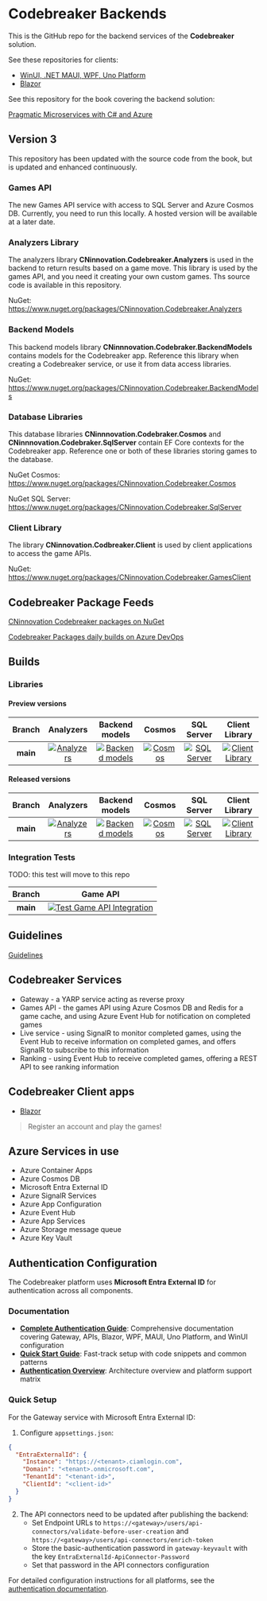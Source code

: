 # Codebreaker Backends

This is the GitHub repo for the backend services of the **Codebreaker** solution.

See these repositories for clients:

* [WinUI, .NET MAUI, WPF, Uno Platform](https://github.com/codebreakerapp/Codebreaker.Xaml)
* [Blazor](https://github.com/codebreakerapp/Codebreaker.Blazor)

See this repository for the book covering the backend solution:

[Pragmatic Microservices with C# and Azure](https://github.com/PacktPublishing/Pragmatic-Microservices-with-CSharp-and-Azure/)

## Version 3

This repository has been updated with the source code from the book, but is updated and enhanced continuously.

### Games API

The new Games API service with access to SQL Server and Azure Cosmos DB. Currently, you need to run this locally. A hosted version will be available at a later date.

### Analyzers Library

The analyzers library **CNinnovation.Codebreaker.Analyzers** is used in the backend to return results based on a game move. This library is used by the games API, and you need it creating your own custom games. Ths source code is available in this repository.

NuGet: https://www.nuget.org/packages/CNinnovation.Codebreaker.Analyzers

### Backend Models

This backend models library **CNinnnovation.Codebraker.BackendModels** contains models for the Codebreaker app. Reference this library when creating a Codebreaker service, or use it from data access libraries.

NuGet: https://www.nuget.org/packages/CNinnovation.Codebreaker.BackendModels

### Database Libraries

This database libraries **CNinnnovation.Codebraker.Cosmos** and **CNinnnovation.Codebraker.SqlServer** contain EF Core contexts for the Codebreaker app. Reference one or both of these libraries storing games to the database.

NuGet Cosmos: https://www.nuget.org/packages/CNinnovation.Codebreaker.Cosmos

NuGet SQL Server: https://www.nuget.org/packages/CNinnovation.Codebreaker.SqlServer

### Client Library

The library **CNinnovation.Codbreaker.Client** is used by client applications to access the game APIs.

NuGet: https://www.nuget.org/packages/CNinnovation.Codebreaker.GamesClient

## Codebreaker Package Feeds

[CNinnovation Codebreaker packages on NuGet](https://www.nuget.org/packages?q=cninnovation.codebreaker)

[Codebreaker Packages daily builds on Azure DevOps](https://pkgs.dev.azure.com/cnilearn/codebreakerpackages/_packaging/codebreaker/nuget/v3/index.json)

## Builds

### Libraries

#### Preview versions

|Branch|Analyzers|Backend models|Cosmos|SQL Server|Client Library|
|:--:|:--:|:--:|:--:|:--:|:--:|
**main**|[![Analyzers](https://github.com/CodebreakerApp/Codebreaker.Backend/actions/workflows/codebreaker-lib-analyzers.yml/badge.svg)](https://github.com/CodebreakerApp/Codebreaker.Backend/actions/workflows/codebreaker-lib-analyzers.yml)|[![Backend models](https://github.com/CodebreakerApp/Codebreaker.Backend/actions/workflows/codebreaker-lib-backendmodels.yml/badge.svg)](https://github.com/CodebreakerApp/Codebreaker.Backend/actions/workflows/codebreaker-lib-backendmodels.yml)|[![Cosmos](https://github.com/CodebreakerApp/Codebreaker.Backend/actions/workflows/codebreaker-lib-cosmos.yml/badge.svg)](https://github.com/CodebreakerApp/Codebreaker.Backend/actions/workflows/codebreaker-lib-cosmos.yml)|[![SQL Server](https://github.com/CodebreakerApp/Codebreaker.Backend/actions/workflows/codebreaker-lib-sqlserver.yml/badge.svg)](https://github.com/CodebreakerApp/Codebreaker.Backend/actions/workflows/codebreaker-lib-sqlserver.yml)|[![Client Library](https://github.com/CodebreakerApp/Codebreaker.Backend/actions/workflows/codebreaker-lib-client.yml/badge.svg)](https://github.com/CodebreakerApp/Codebreaker.Backend/actions/workflows/codebreaker-lib-client.yml)

#### Released versions

|Branch|Analyzers|Backend models|Cosmos|SQL Server|Client Library|
|:--:|:--:|:--:|:--:|:--:|:--:|
**main**|[![Analyzers](https://github.com/CodebreakerApp/Codebreaker.Backend/actions/workflows/codebreaker-lib-analyzers-stable.yml/badge.svg)](https://github.com/CodebreakerApp/Codebreaker.Backend/actions/workflows/codebreaker-lib-analyzers-stable.yml)|[![Backend models](https://github.com/CodebreakerApp/Codebreaker.Backend/actions/workflows/codebreaker-lib-backendmodels-stable.yml/badge.svg)](https://github.com/CodebreakerApp/Codebreaker.Backend/actions/workflows/codebreaker-lib-backendmodels-stable.yml)|[![Cosmos](https://github.com/CodebreakerApp/Codebreaker.Backend/actions/workflows/codebreaker-lib-cosmos-stable.yml/badge.svg)](https://github.com/CodebreakerApp/Codebreaker.Backend/actions/workflows/codebreaker-lib-cosmos-stable.yml)|[![SQL Server](https://github.com/CodebreakerApp/Codebreaker.Backend/actions/workflows/codebreaker-lib-sqlserver-stable.yml/badge.svg)](https://github.com/CodebreakerApp/Codebreaker.Backend/actions/workflows/codebreaker-lib-sqlserver-stable.yml)|[![Client Library](https://github.com/CodebreakerApp/Codebreaker.Backend/actions/workflows/codebreaker-lib-client-stable.yml/badge.svg)](https://github.com/CodebreakerApp/Codebreaker.Backend/actions/workflows/codebreaker-lib-client-stable.yml)

### Integration Tests

TODO: this test will move to this repo

|Branch|Game API|
|:--:|:--:|
**main**|[![Test Game API Integration](https://github.com/CNinnovation/codebreaker/actions/workflows/codebreakerapi-integrationtests.yml/badge.svg)](https://github.com/CNinnovation/codebreaker/actions/workflows/codebreakerapi-integrationtests.yml)

## Guidelines

[Guidelines](guidelines.md)

## Codebreaker Services

* Gateway - a YARP service acting as reverse proxy
* Games API - the games API using Azure Cosmos DB and Redis for a game cache, and using Azure Event Hub for notification on completed games
* Live service - using SignalR to monitor completed games, using the Event Hub to receive information on completed games, and offers SignalR to subscribe to this information
* Ranking - using Event Hub to receive completed games, offering a REST API to see ranking information

## Codebreaker Client apps

* [Blazor](https://blazor.codebreaker.app)

> Register an account and play the games!

## Azure Services in use

* Azure Container Apps
* Azure Cosmos DB
* Microsoft Entra External ID
* Azure SignalR Services
* Azure App Configuration
* Azure Event Hub
* Azure App Services
* Azure Storage message queue
* Azure Key Vault

## Authentication Configuration

The Codebreaker platform uses **Microsoft Entra External ID** for authentication across all components.

### Documentation

- **[Complete Authentication Guide](docs/authentication/microsoft-external-id.md)**: Comprehensive documentation covering Gateway, APIs, Blazor, WPF, MAUI, Uno Platform, and WinUI configuration
- **[Quick Start Guide](docs/authentication/quick-start.md)**: Fast-track setup with code snippets and common patterns
- **[Authentication Overview](docs/authentication/README.md)**: Architecture overview and platform support matrix

### Quick Setup

For the Gateway service with Microsoft Entra External ID:

1. Configure `appsettings.json`:
```json
{
  "EntraExternalId": {
    "Instance": "https://<tenant>.ciamlogin.com",
    "Domain": "<tenant>.onmicrosoft.com",
    "TenantId": "<tenant-id>",
    "ClientId": "<client-id>"
  }
}
```

2. The API connectors need to be updated after publishing the backend:
   - Set Endpoint URLs to `https://<gateway>/users/api-connectors/validate-before-user-creation` and `https://<gateway>/users/api-connectors/enrich-token`
   - Store the basic-authentication password in `gateway-keyvault` with the key `EntraExternalId-ApiConnector-Password`
   - Set that password in the API connectors configuration

For detailed configuration instructions for all platforms, see the [authentication documentation](docs/authentication/).